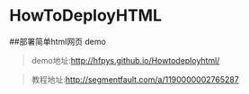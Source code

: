 # HowToDeployHTML

##部署简单html网页 demo

> demo地址:http://hfpys.github.io/Howtodeployhtml/

> 教程地址:http://segmentfault.com/a/1190000002765287
